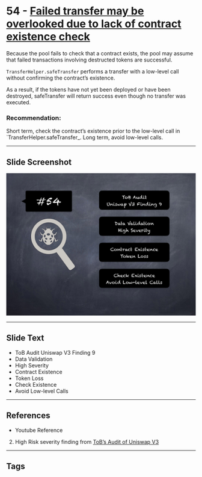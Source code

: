 
# 54 - [Failed transfer may be overlooked due to lack of contract existence check](./Failed%20transfer%20may%20be%20overlooked%20due%20to%20lack%20of%20contract%20existence%20check.md)

Because the pool fails to check that a contract exists, the pool may assume that failed transactions involving destructed tokens are successful. 

`TransferHelper.safeTransfer` performs a transfer with a low-level call without confirming the contract’s existence. 

As a result, if the tokens have not yet been deployed or have been destroyed, safeTransfer will return success even though no transfer was executed.

### Recommendation:
Short term, check the contract’s existence prior to the low-level call in `TransferHelper.safeTransfer_. Long term, avoid low-level calls.
___
## Slide Screenshot
![054.png](../../images/7.%20Audit%20Findings%20101/054.png)
___
## Slide Text
- ToB Audit Uniswap V3 Finding 9
- Data Validation
- High Severity
- Contract Existence
- Token Loss
- Check Existence
- Avoid Low-level Calls
___
## References
- Youtube Reference
2. High Risk severity finding from [ToB’s Audit of Uniswap V3](https://github.com/Uniswap/uniswap-v3-core/blob/main/audits/tob/audit.pdf)
___
## Tags
